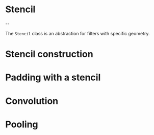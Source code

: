 # Stencil 
--

The `Stencil` class is an abstraction for filters with specific geometry.

# Stencil construction


# Padding with a stencil

# Convolution

# Pooling